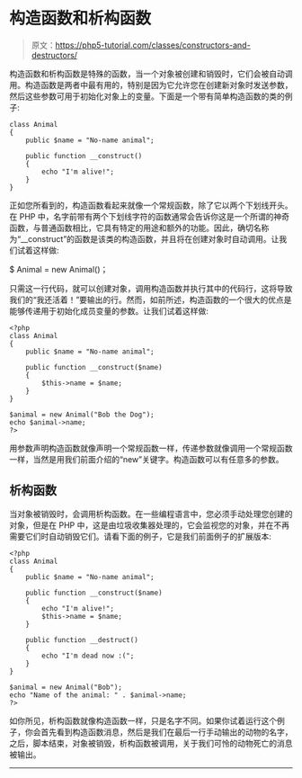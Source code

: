 # 构造函数和析构函数

> 原文：<https://php5-tutorial.com/classes/constructors-and-destructors/>

构造函数和析构函数是特殊的函数，当一个对象被创建和销毁时，它们会被自动调用。构造函数是两者中最有用的，特别是因为它允许您在创建新对象时发送参数，然后这些参数可用于初始化对象上的变量。下面是一个带有简单构造函数的类的例子:

```
class Animal
{
    public $name = "No-name animal";

    public function __construct()
    {
        echo "I'm alive!";        
    }
}
```

正如您所看到的，构造函数看起来就像一个常规函数，除了它以两个下划线开头。在 PHP 中，名字前带有两个下划线字符的函数通常会告诉你这是一个所谓的神奇函数，与普通函数相比，它具有特定的用途和额外的功能。因此，确切名称为“__construct”的函数是该类的构造函数，并且将在创建对象时自动调用。让我们试着这样做:

$ Animal = new Animal()；

只需这一行代码，就可以创建对象，调用构造函数并执行其中的代码行，这将导致我们的“我还活着！”要输出的行。然而，如前所述，构造函数的一个很大的优点是能够传递用于初始化成员变量的参数。让我们试着这样做:

```
<?php
class Animal
{
    public $name = "No-name animal";

    public function __construct($name)
    {
        $this->name = $name;
    }
}

$animal = new Animal("Bob the Dog");
echo $animal->name;
?>
```

<input type="hidden" name="IL_IN_ARTICLE">

用参数声明构造函数就像声明一个常规函数一样，传递参数就像调用一个常规函数一样，当然是用我们前面介绍的“new”关键字。构造函数可以有任意多的参数。

## 析构函数

当对象被销毁时，会调用析构函数。在一些编程语言中，您必须手动处理您创建的对象，但是在 PHP 中，这是由垃圾收集器处理的，它会监视您的对象，并在不再需要它们时自动销毁它们。请看下面的例子，它是我们前面例子的扩展版本:

```
<?php
class Animal
{
    public $name = "No-name animal";

    public function __construct($name)
    {
        echo "I'm alive!";    
        $this->name = $name;
    }

    public function __destruct()
    {
        echo "I'm dead now :(";
    }
}

$animal = new Animal("Bob");
echo "Name of the animal: " . $animal->name;
?>
```

如你所见，析构函数就像构造函数一样，只是名字不同。如果你试着运行这个例子，你会首先看到构造函数消息，然后是我们在最后一行手动输出的动物的名字，之后，脚本结束，对象被销毁，析构函数被调用，关于我们可怜的动物死亡的消息被输出。

* * *